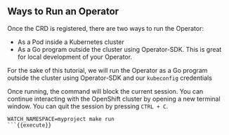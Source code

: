## Ways to Run an Operator

Once the CRD is registered, there are two ways to run the Operator:

* As a Pod inside a Kubernetes cluster
* As a Go program outside the cluster using Operator-SDK. This is great for local development of your Operator.

For the sake of this tutorial, we will run the Operator as a Go program outside the cluster using Operator-SDK and our `kubeconfig` credentials

Once running, the command will block the current session. You can continue interacting with the OpenShift cluster by opening a new terminal window. You can quit the session by pressing `CTRL + C`.

```
WATCH_NAMESPACE=myproject make run
```{{execute}}